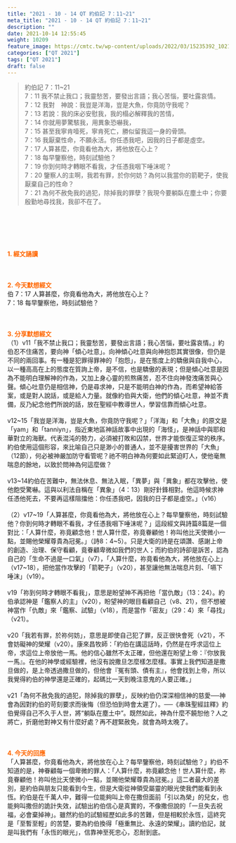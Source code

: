 ```yaml
---
title: "2021 - 10 - 14 QT 約伯記 7：11~21"
meta_title: "2021 - 10 - 14 QT 約伯記 7：11~21"
description: ""
date: 2021-10-14 12:55:45
weight: 10209
feature_image: https://cmtc.tw/wp-content/uploads/2022/03/15235392_10211799862337740_180693556567566654_o-1.webp
categories: ["QT 2021"]
tags: ["QT 2021"]
draft: false
---
```


<blockquote>約伯記 7：11~21<br />
7：11 我不禁止我口；我靈愁苦，要發出言語；我心苦惱，要吐露哀情。<br />
7：12 我對　神說：我豈是洋海，豈是大魚，你竟防守我呢？<br />
7：13 若說：我的床必安慰我，我的榻必解釋我的苦情，<br />
7：14 你就用夢驚駭我，用異象恐嚇我，<br />
7：15 甚至我寧肯噎死，寧肯死亡，勝似留我這一身的骨頭。<br />
7：16 我厭棄性命，不願永活。你任憑我吧，因我的日子都是虛空。<br />
7：17 人算甚麼，你竟看他為大，將他放在心上？<br />
7：18 每早鑒察他，時刻試驗他？<br />
7：19 你到何時才轉眼不看我，才任憑我咽下唾沫呢？<br />
7：20 鑒察人的主啊，我若有罪，於你何妨？為何以我當你的箭靶子，使我厭棄自己的性命？<br />
7：21 為何不赦免我的過犯，除掉我的罪孽？我現今要躺臥在塵土中；你要殷勤地尋找我，我卻不在了。</blockquote><br />
&nbsp;<br />
<br />
&nbsp;<br />
<br />
<span style="color: #ff6600;"><strong>1. </strong><strong>經文誦讀</strong></span><br />
<br />
<span style="color: #ff6600;"><strong> </strong></span><br />
<br />
<span style="color: #ff6600;"><strong>2. 今天默想</strong><strong>經文<br />
</strong></span>伯 7：17 人算甚麼，你竟看他為大，將他放在心上？<br />
7：18 每早鑒察他，時刻試驗他？<br />
<br />
&nbsp;<br />
<br />
<span style="color: #ff6600;"><strong>3. 分享默想經文<br />
</strong></span>（1）v11「我不禁止我口；我靈愁苦，要發出言語；我心苦惱，要吐露哀情。」約伯忍不住痛苦，要向神「傾心吐意」。向神傾心吐意與向神抱怨其實很像，但仍是不同的兩回事。有一種是犯罪得罪神的「抱怨」，是在態度上的驕傲與自我中心，以一種高高在上的態度在質詢上帝，是不信，也是驕傲的表現；但是傾心吐意是因為不能明白理解神的作為，又加上身心靈的煎熬痛苦，忍不住向神發洩痛苦與心聲。傾心吐意仍是相信神，仍是尋求神，只是不能明白神的作為，而希望神給答案，或是對人說話，或是給人力量。就像約伯與大衛，他們的傾心吐意，神並不責備，反乃紀念他們所說的話，放在聖經中教導世人，學習信靠而傾心吐意。<br />
<br />
v12~15「我豈是洋海，豈是大魚，你竟防守我呢？」「洋海」和「大魚」的原文是「yam」和「tanniyn」，指近東地區神話故事中出現的「海怪」，是神話中與耶和華對立的海獸。代表混沌的勢力，必須被打敗和囚禁，世界才能恢復正常的秩序。約伯使用這個形容，來比喻自己只是渺小的普通人，並不是擾害世界的「大魚」（12節），何必被神嚴加防守看管呢？祂不明白神為何要如此緊迫盯人，使他毫無喘息的餘地，以致於問神為何這麼做？<br />
<br />
v13~14約伯在苦難中，無法休息、無法入眠，「異夢」與「異象」都在攻擊他，使他飽受驚嚇。這與以利法自稱在「異象」（4：13）剛好針鋒相對。他這時候求神任憑他死去，不要再這樣阻擋他：你任憑我吧，因我的日子都是虛空。」（v16）<br />
<br />
（2）v17~19「人算甚麼，你竟看他為大，將他放在心上？每早鑒察他，時刻試驗他？你到何時才轉眼不看我，才任憑我咽下唾沫呢？」這段經文與詩篇8篇是一個對比：「人算什麼，祢竟顧念他！世人算什麼，祢竟眷顧他！祢叫他比天使微小一點，並賜他榮耀尊貴為冠冕。」（詩8：4~5）。只是大衛的詩是在頌讚、感謝上帝的創造、治理、保守看顧，竟眷顧卑微如我們的世人；而約伯的詩卻是訴苦，認為自己的「生命不過是一口氣」（v7），「人算什麼，祢竟看他為大，將他放在心上」（v17~18），把他當作攻擊的「箭靶子」（v20），甚至讓他無法喘息片刻、「嚥下唾沫」（v19）。<br />
<br />
v19「祢到何時才轉眼不看我」，意思是盼望神不再把他「當仇敵」（13：24）。約伯承認神是「鑑察人的主」（v20），盼望神的眼目看顧自己（v8、21），但不想被神當作「仇敵」來「鑑察、試驗」（v18），而是當作「密友」（29：4）來「尋找」（v21）。<br />
<br />
v20「我若有罪，於祢何妨」，意思是即使自己犯了罪，反正很快會死（v21），不會妨礙神的榮耀（v20）。康來昌牧師：「約伯在講這話時，仍然是在呼求這位上帝，求這位上帝放他一馬。他的信心雖然不太正確，但他還在盼望上帝：『你放我一馬』。在他的神學或經驗裡，他沒有說撒旦怎麼樣怎麼樣。事實上我們知道是撒旦做的，是上帝透過撒旦做的，但他會『冤有頭、債有主』，他會找到上帝，所以我覺得約伯的神學還是正確的，起碼比一天到晚注意鬼的人要正確。」<br />
<br />
v21「為何不赦免我的過犯，除掉我的罪孽」，反映約伯仍深深相信神的慈愛──神會為因對約伯的苛刻要求而後悔（但恐怕到時會太遲了）。──《串珠聖經註釋》約伯覺得自己不久于人世，將“躺臥在塵土中”。既然如此，神為什麼不饒恕他？人之將亡，折磨他對神又有什麼好處？再不趕緊赦免，就會為時太晚了。<br />
<br />
&nbsp;<br />
<br />
<span style="color: #ff6600;"><strong>4. 今天的回應<br />
</strong></span>「人算甚麼，你竟看他為大，將他放在心上？每早鑒察他，時刻試驗他？」約伯不知道的是，神眷顧每一個卑微的罪人：「人算什麼，祢竟顧念他！世人算什麼，祢竟眷顧他！祢叫他比天使微小一點，並賜他榮耀尊貴為冠冕。」這二者最大的差別，是約伯與朋友只能看到今生，但是大衛從神領受屬靈的眼光使我們能看到永恆。約伯是在千萬人中，難得一位能夠叫上帝在撒但面前「引以為榮」的兒女，也能夠叫撒但的詭計失效，試驗出約伯信心是真實的，不像撒但說的「一旦失去祝福，必會棄掉神」。雖然約伯的試驗經歷如此多的苦難，但是相較於永恆，這終究是「至暫至輕」的苦楚，要為約伯換得「極重無比、永遠的榮耀」。讀約伯記，就是叫我們有「永恆的眼光」，信靠神至死忠心，忍耐到底。<br />
<br />
&nbsp;
        